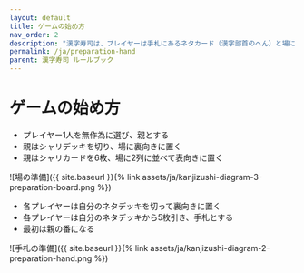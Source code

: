 ```yaml
---
layout: default
title: ゲームの始め方
nav_order: 2
description: "漢字寿司は、プレイヤーは手札にあるネタカード（漢字部首のへん）と場にあるシャリカード（漢字部首のつくり）を組み合わせて漢字を完成させていくゲームです。"
permalink: /ja/preparation-hand
parent: 漢字寿司 ルールブック
---
```


# ゲームの始め方

- プレイヤー1人を無作為に選び、親とする
- 親はシャリデッキを切り、場に裏向きに置く
- 親はシャリカードを6枚、場に2列に並べて表向きに置く

![場の準備]({{ site.baseurl }}{% link assets/ja/kanjizushi-diagram-3-preparation-board.png %})

- 各プレイヤーは自分のネタデッキを切って裏向きに置く
- 各プレイヤーは自分のネタデッキから5枚引き、手札とする
- 最初は親の番になる

![手札の準備]({{ site.baseurl }}{% link assets/ja/kanjizushi-diagram-2-preparation-hand.png %})

